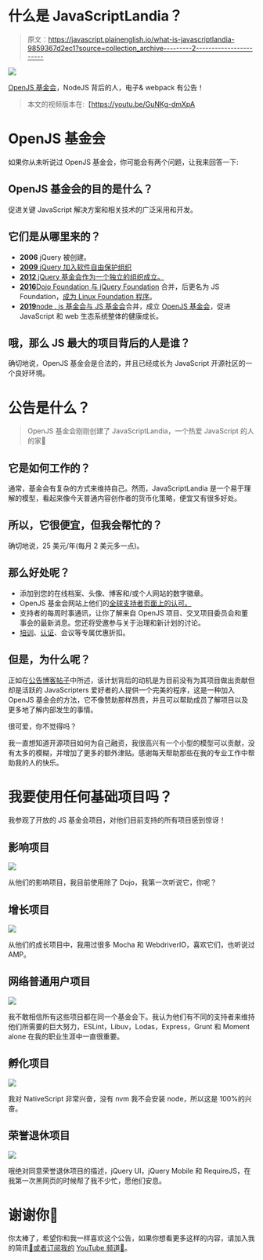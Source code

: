 # 什么是 JavaScriptLandia？

> 原文：<https://javascript.plainenglish.io/what-is-javascriptlandia-9859367d2ec1?source=collection_archive---------2----------------------->

![](img/6f2a46d4c97e77cefb94a7863b41103f.png)

[OpenJS 基金会](https://openjsf.org/)，NodeJS 背后的人，电子& webpack 有公告！

> 本文的视频版本在:【https://youtu.be/GuNKg-dmXpA 

# OpenJS 基金会

如果你从未听说过 OpenJS 基金会，你可能会有两个问题，让我来回答一下:

## OpenJS 基金会的目的是什么？

促进关键 JavaScript 解决方案和相关技术的广泛采用和开发。

## 它们是从哪里来的？

*   **2006** jQuery 被创建。
*   [**2009** jQuery 加入软件自由保护组织](http://blog.jquery.com/2009/12/03/jquery-joins-the-software-freedom-conservancy/)
*   [**2012** jQuery 基金会作为一个独立的组织成立。](https://blog.jquery.com/2012/03/06/announcing-the-jquery-foundation/)
*   [**2016**Dojo Foundation 与 jQuery Foundation](https://blog.jquery.com/2015/09/01/jquery-foundation-and-dojo-foundation-to-merge/) 合并，后更名为 JS Foundation，[成为 Linux Foundation 程序](https://medium.com/r?url=https%3A%2F%2Fsdtimes.com%2Fcoding%2Flinux-foundation-takes-javascript-community-js-foundation%2F)。
*   [**2019**node . js 基金会与 JS 基金会](https://venturebeat.com/2019/03/12/node-js-and-js-foundations-are-merging-to-form-openjs/)合并，成立 [OpenJS 基金会](https://nodejs.medium.com/introducing-the-openjs-foundation-the-next-phase-of-javascript-ecosystem-growth-d4911b42664f)，促进 JavaScript 和 web 生态系统整体的健康成长。

## 哦，那么 JS 最大的项目背后的人是谁？

确切地说，OpenJS 基金会是合法的，并且已经成长为 JavaScript 开源社区的一个良好环境。

# 公告是什么？

> OpenJS 基金会刚刚创建了 JavaScriptLandia，一个热爱 JavaScript 的人的家🎉

## 它是如何工作的？

通常，基金会有复杂的方式来维持自己。然而，JavaScriptLandia 是一个易于理解的模型，看起来像今天普通内容创作者的货币化策略，便宜又有很多好处。

## 所以，它很便宜，但我会帮忙的？

确切地说，25 美元/年(每月 2 美元多一点)。

## 那么好处呢？

*   添加到您的在线档案、头像、博客和/或个人网站的数字徽章。
*   OpenJS 基金会网站上他们的[全球支持者页面上的认可。](https://openjsf.org/javascriptlandia)
*   支持者的每周时事通讯，让你了解来自 OpenJS 项目、交叉项目委员会和董事会的最新消息。您还将受邀参与关于治理和新计划的讨论。
*   [培训](https://openjsf.org/certification/)、[认证](https://openjsf.org/certification/)、会议等专属优惠折扣。

## 但是，为什么呢？

正如在[公告博客帖子](https://openjsf.org/blog/2020/12/17/introducing_javascriptlandia/)中所述，该计划背后的动机是为目前没有为其项目做出贡献但却是活跃的 JavaScripters 爱好者的人提供一个完美的程序，这是一种加入 OpenJS 基金会的方法，它不像赞助那样昂贵，并且可以帮助成员了解项目以及更多地了解内部发生的事情。

很可爱，你不觉得吗？

我一直想知道开源项目如何为自己融资，我很高兴有一个小型的模型可以贡献，没有太多的模糊，并增加了更多的额外津贴。感谢每天帮助那些在我的专业工作中帮助我的人的快乐。

# 我要使用任何基础项目吗？

我参观了开放的 JS 基金会项目，对他们目前支持的所有项目感到惊讶！

## 影响项目

![](img/c2933fb9db76006d8cafe1e06092a4ff.png)

从他们的影响项目，我目前使用除了 Dojo，我第一次听说它，你呢？

## 增长项目

![](img/c56fce7249864092a5aa2bd442c147e9.png)

从他们的成长项目中，我用过很多 Mocha 和 WebdriverIO，喜欢它们，也听说过 AMP。

## 网络普通用户项目

![](img/6f2bda26aa7faf2c9db380c771b09ef3.png)

我不敢相信所有这些项目都在同一个基金会下。我认为他们有不同的支持者来维持他们所需要的巨大努力，ESLint，Libuv，Lodas，Express，Grunt 和 Moment alone 在我的职业生涯中一直很重要。

## 孵化项目

![](img/c3dd30cd71b4ca61278f3470c60e3c60.png)

我对 NativeScript 非常兴奋，没有 nvm 我不会安装 node，所以这是 100%的兴奋。

## 荣誉退休项目

![](img/48c44829a228a6f9e98c4f218820523b.png)

哦绝对同意荣誉退休项目的描述，jQuery UI，jQuery Mobile 和 RequireJS，在我第一次黑网页的时候帮了我不少忙，愿他们安息。

# 谢谢你🎄

你太棒了，希望你和我一样喜欢这个公告，如果你想看更多这样的内容，请加入我的简讯[💌或者订阅我的](http://eepurl.com/hg7AeP) [YouTube 频道🎥](https://www.youtube.com/channel/UCIrkqvbX0xx7Rm88kSGJ72Q?app=desktop)。